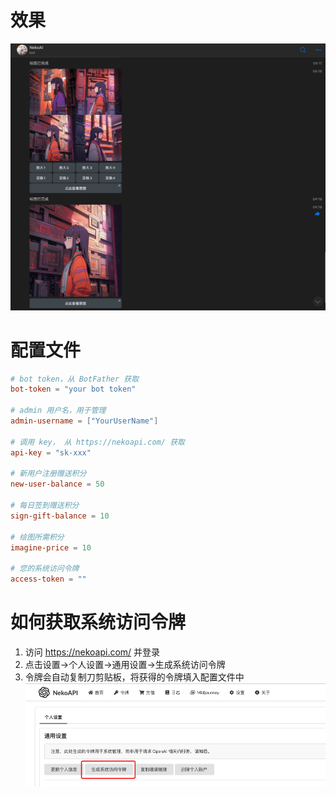 # 效果
![img.png](img.png)
# 配置文件

```toml
# bot token，从 BotFather 获取
bot-token = "your bot token"

# admin 用户名，用于管理
admin-username = ["YourUserName"]

# 调用 key， 从 https://nekoapi.com/ 获取
api-key = "sk-xxx"

# 新用户注册赠送积分
new-user-balance = 50

# 每日签到赠送积分
sign-gift-balance = 10

# 绘图所需积分
imagine-price = 10

# 您的系统访问令牌
access-token = ""

```

# 如何获取系统访问令牌
1. 访问 https://nekoapi.com/ 并登录
2. 点击设置->个人设置->通用设置->生成系统访问令牌
3. 令牌会自动复制刀剪贴板，将获得的令牌填入配置文件中
![img_1.png](access-token.png)